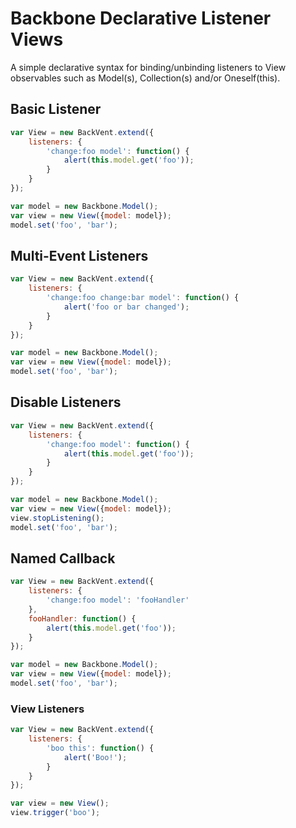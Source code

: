 # Backbone Declarative Listener Views

A simple declarative syntax for binding/unbinding listeners to View observables such as Model(s), Collection(s) and/or Oneself(this).

## Basic Listener
```js
var View = new BackVent.extend({
    listeners: {
        'change:foo model': function() {
            alert(this.model.get('foo'));
        }
    }
});

var model = new Backbone.Model();
var view = new View({model: model});
model.set('foo', 'bar');
```

## Multi-Event Listeners
```js
var View = new BackVent.extend({
    listeners: {
        'change:foo change:bar model': function() {
            alert('foo or bar changed');
        }
    }
});

var model = new Backbone.Model();
var view = new View({model: model});
model.set('foo', 'bar');
```

## Disable Listeners
```js
var View = new BackVent.extend({
    listeners: {
        'change:foo model': function() {
            alert(this.model.get('foo'));
        }
    }
});

var model = new Backbone.Model();
var view = new View({model: model});
view.stopListening();
model.set('foo', 'bar');
```

## Named Callback
```js
var View = new BackVent.extend({
    listeners: {
        'change:foo model': 'fooHandler'
    },
    fooHandler: function() {
        alert(this.model.get('foo'));
    } 
});

var model = new Backbone.Model();
var view = new View({model: model});
model.set('foo', 'bar');
```

### View Listeners
```js
var View = new BackVent.extend({
    listeners: {
        'boo this': function() {
            alert('Boo!');
        }
    }
});

var view = new View();
view.trigger('boo');
```




